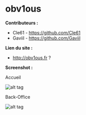 # obv1ous

**Contributeurs :**
- Cle61  - https://github.com/Cle61
- Gaviil - https://github.com/Gaviil

**Lien du site :**
- http://obv1ous.fr ?

**Screenshot :**


Accueil

![alt tag](http://quentinboussard.fr/img/folio/full/Obv-1.png)


Back-Office

![alt tag](http://quentinboussard.fr/img/folio/full/Obv-2.png)

<!-- **à faire au démarrage de la plateforme :**
- [app/models/user.rb] - mettre le champ "admin" à false par défaut
- Crée des utilisateurs admin

**API KEY :**

400CE5B4A6702A1A9EFD2822BC461A9D -->
